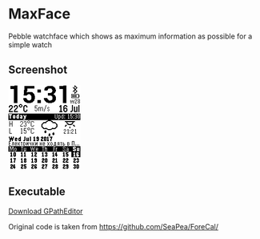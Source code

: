 # MaxFace
Pebble watchface which shows as maximum information as possible for a simple watch

## Screenshot
![Alt Screenshot](/screenshot.png?raw=true "Screenshot")

## Executable
[Download GPathEditor](/MaxFace.pbw?raw=true)

Original code is taken from https://github.com/SeaPea/ForeCal/
